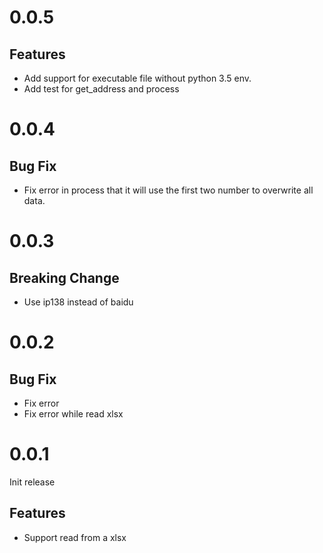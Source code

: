 # 0.0.5

## Features

- Add support for executable file without python 3.5 env.
- Add test for get_address and process

# 0.0.4

## Bug Fix

- Fix error in process that it will use the first two number to overwrite all data.

# 0.0.3

## Breaking Change

- Use ip138 instead of baidu

# 0.0.2

## Bug Fix

- Fix <phone> error
- Fix error while read xlsx

# 0.0.1

Init release

## Features

- Support read from a xlsx